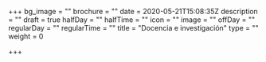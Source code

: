 +++
bg_image = ""
brochure = ""
date = 2020-05-21T15:08:35Z
description = ""
draft = true
halfDay = ""
halfTime = ""
icon = ""
image = ""
offDay = ""
regularDay = ""
regularTime = ""
title = "Docencia e investigación"
type = ""
weight = 0

+++
